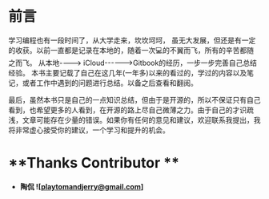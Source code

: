# 前言

学习编程也有一段时间了，从大学走来，坎坎坷坷， 虽无大发展，但还是有一定的收获。以前一直都是记录在本地的，随着一次💻的不翼而飞，所有的辛苦都随之而飞。 从本地----&gt; iCloud------&gt;Gitbook的经历，一步一步完善自己总结经验。 本书主要记载了自己在这几年\(一年多\)以来的看过的，学过的内容以及笔记，或者工作中遇到的问题进行总结。以备之后查看和翻阅。

最后，虽然本书只是自己的一点知识总结，但由于是开源的，所以不保证只有自己看到，也希望更多的人看到，在开源的路上尽自己微薄之力。由于自己的才识疏浅，文章可能存在少量的错误。如果你有任何的意见和建议，欢迎联系我提出，我将非常虚心接受你的建议，一个学习和提升的机会。

# **Thanks Contributor **

* #### 陶侃 ![playtomandjerry@gmail.com]



